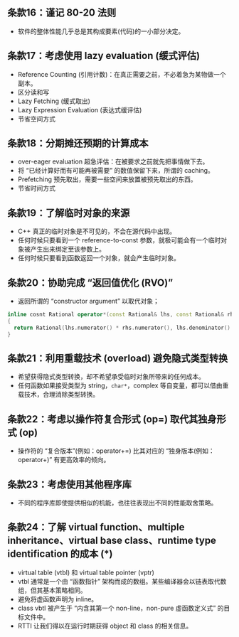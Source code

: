 ## 条款16：谨记 80-20 法则

* 软件的整体性能几乎总是其构成要素(代码)的一小部分决定。

## 条款17：考虑使用 lazy evaluation (缓式评估)

* Reference Counting (引用计数)：在真正需要之前，不必着急为某物做一个副本。
* 区分读和写
* Lazy Fetching (缓式取出)
* Lazy Expression Evaluation (表达式缓评估)
* 节省空间方式

## 条款18：分期摊还预期的计算成本

* over-eager evaluation 超急评估：在被要求之前就先把事情做下去。
* 将 “已经计算好而有可能再被需要” 的数值保留下来，所谓的 caching。
* Prefetching 预先取出，需要一些空间来放置被预先取出的东西。
* 节省时间方式

## 条款19：了解临时对象的来源

* C++ 真正的临时对象是不可见的，不会在源代码中出现。
* 任何时候只要看到一个 reference-to-const 参数，就极可能会有一个临时对象被产生出来绑定至该参数上。
* 任何时候只要看到函数返回一个对象，就会产生临时对象。

## 条款20：协助完成 “返回值优化 (RVO)”

* 返回所谓的 “constructor argument” 以取代对象；
```cpp
inline cosnt Rational operator*(const Rational& lhs, const Rational& rhs)
{
  return Rational(lhs.numerator() * rhs.numerator(), lhs.denominator() * rhs.denominator());
}
```

## 条款21：利用重载技术 (overload) 避免隐式类型转换

* 希望获得隐式类型转换，却不希望承受临时对象所带来的任何成本。
* 任何函数如果接受类型为 string，`char*`，complex 等自变量，都可以借由重载技术，合理消除类型转换。

## 条款22：考虑以操作符复合形式 (op=) 取代其独身形式 (op)

* 操作符的 “复合版本”(例如：operator+=) 比其对应的 “独身版本(例如：operator+)” 有更高效率的倾向。

## 条款23：考虑使用其他程序库

* 不同的程序库即使提供相似的机能，也往往表现出不同的性能取舍策略。

## 条款24：了解 virtual function、multiple inheritance、virtual base class、runtime type identification 的成本 (*)

* virtual table (vtbl) 和 virtual table pointer (vptr)
* vtbl 通常是一个由 “函数指针” 架构而成的数组。某些编译器会以链表取代数组，但其基本策略相同。
* 避免将虚函数声明为 inline。
* class vbtl 被产生于 “内含其第一个 non-line，non-pure 虚函数定义式” 的目标文件中。
* RTTI 让我们得以在运行时期获得 object 和 class 的相关信息。
